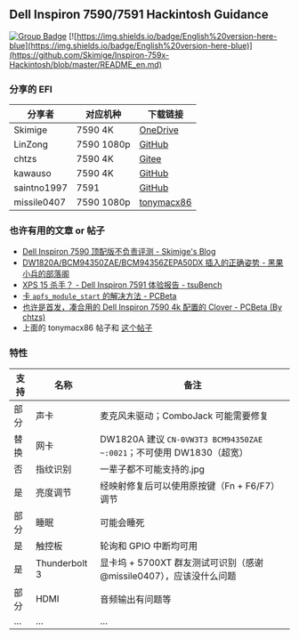 ## Dell Inspiron 7590/7591 Hackintosh Guidance

 [![Group Badge](https://img.shields.io/badge/Chat%20on-Telegram-419fd9)](https://t.me/hackintosh759x) [![https://img.shields.io/badge/English%20version-here-blue](https://img.shields.io/badge/English%20version-here-blue)](https://github.com/Skimige/Inspiron-759x-Hackintosh/blob/master/README_en.md)

### 分享的 EFI

| 分享者      | 对应机种                                                     | 下载链接                                                     |
| ----------- | ------------------------------------------------------------ | ------------------------------------------------------------ |
| Skimige     | 7590 4K                                                      | [OneDrive](https://caomsacid0-my.sharepoint.com/:u:/g/personal/skimige_caoms_ac_id/EePW1NdVOPpOpwrPUUMvwhIBDjzTnVIh7RNxnEGvvUbUeQ?e=qJGOA5) |
| LinZong     | 7590 1080p                                                   | [GitHub](https://github.com/LinZong/dell-inspiron-7590-hackintosh) |
| chtzs       | 7590 4K                                                      | [Gitee](https://gitee.com/chtzs/Dell-Inspiron-7590-4k-Hackintosh) |
| kawauso     | 7590 4K                                                      | [GitHub](https://github.com/sotyou/Dell-Inspiron-7590-Mojave) |
| saintno1997 | 7591 | [GitHub](https://github.com/tctien342/Dell-Inspiron-7591-Hackintosh)                                                             |
| missile0407 | 7590 1080p                                                   | [tonymacx86](https://www.tonymacx86.com/threads/nearly-success-catalina-on-dell-inspiron-7590.285606/) |

### 也许有用的文章 or 帖子

- [Dell Inspiron 7590 顶配版不负责评测 - Skimige's Blog](https://ikevin.in/post/2019/08/06/005-dell-inspiron-7590-4k-review.html)
- [DW1820A/BCM94350ZAE/BCM94356ZEPA50DX 插入的正确姿势 - 黑果小兵的部落阁]( https://blog.daliansky.net/DW1820A_BCM94350ZAE-driver-inserts-the-correct-posture.html)
- [XPS 15 杀手？ - Dell Inspiron 7591 体验报告 - tsuBench](https://telegra.ph/Dell-Inspiron-7591-07-08)
- [卡 `apfs_module_start` 的解决方法 - PCBeta](http://bbs.pcbeta.com/viewthread-1809664-1-1.html)
- [也许是首发，凑合用的 Dell Inspiron 7590 4k 配置的 Clover - PCBeta (By chtzs)](http://bbs.pcbeta.com/viewthread-1824495-1-1.html)
- 上面的 tonymacx86 帖子和 [这个帖子](https://www.tonymacx86.com/threads/dell-inspiron-7590-hdmi-output-no-signal.284317/post-2013569)

### 特性

| 支持 | 名称          | 备注                                                         |
| ---- | ------------- | ------------------------------------------------------------ |
| 部分 | 声卡          | 麦克风未驱动；ComboJack 可能需要修复                         |
| 替换 | 网卡          | DW1820A 建议 `CN-0VW3T3 BCM94350ZAE ~:0021`；不可使用 DW1830（超宽） |
| 否   | 指纹识别      | 一辈子都不可能支持的.jpg                                     |
| 是   | 亮度调节      | 经映射修复后可以使用原按键（Fn + F6/F7）调节                 |
| 部分 | 睡眠          | 可能会睡死                                                   |
| 是   | 触控板        | 轮询和 GPIO 中断均可用                                       |
| 是   | Thunderbolt 3 | 显卡坞 + 5700XT 群友测试可识别（感谢 @missile0407），应该没什么问题 |
| 部分 | HDMI          | 音频输出有问题等                                             |
| …    | …             | …                                                            |
